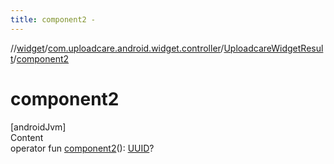 ```yaml
---
title: component2 -
---
```

//[widget](../../index.md)/[com.uploadcare.android.widget.controller](../index.md)/[UploadcareWidgetResult](index.md)/[component2](component2.md)



# component2  
[androidJvm]  
Content  
operator fun [component2](component2.md)(): [UUID](https://developer.android.com/reference/kotlin/java/util/UUID.html)?  



